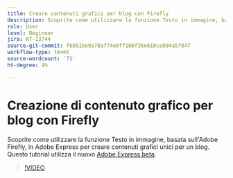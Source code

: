```yaml
---
title: Creare contenuti grafici per blog con Firefly
description: Scoprite come utilizzare la funzione Testo in immagine, basata sull'Adobe Firefly, in Adobe Express per creare contenuti grafici unici per un blog
role: User
level: Beginner
jira: KT-13744
source-git-commit: f6b51be9a78af74e0ff166f36e610ce0d4a5f847
workflow-type: tm+mt
source-wordcount: '71'
ht-degree: 4%

---
```


# Creazione di contenuto grafico per blog con Firefly

Scoprite come utilizzare la funzione Testo in immagine, basata sull&#39;Adobe Firefly, in Adobe Express per creare contenuti grafici unici per un blog. Questo tutorial utilizza il nuovo [Adobe Express beta](https://www.adobe.com/express/).

>[!VIDEO](https://video.tv.adobe.com/v/3422408?quality=12&learn=on&hidetitle=true)
